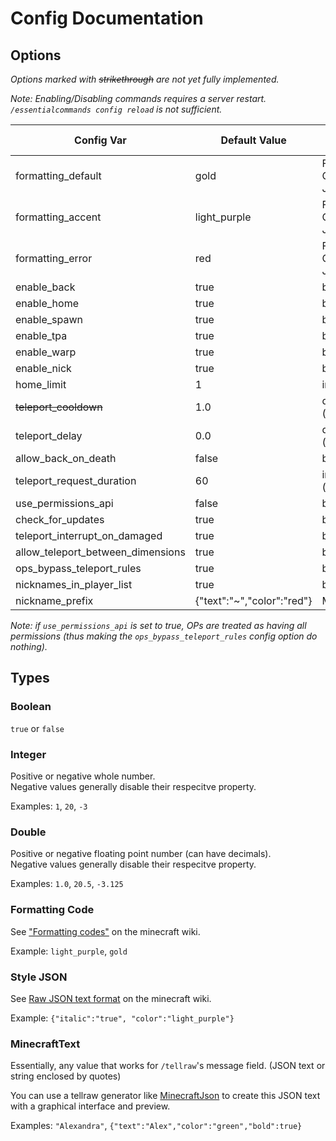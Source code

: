 
# Config Documentation

## Options

*Options marked with ~~strikethrough~~ are not yet fully implemented.*

*Note: Enabling/Disabling commands requires a server restart. `/essentialcommands config reload` is not sufficient.*

Config Var | Default Value | Acceptable Values
---|---|---
formatting_default                 | gold           | Formatting Code, Style JSON
formatting_accent                  | light_purple   | Formatting Code, Style JSON
formatting_error                   | red            | Formatting Code, Style JSON
enable_back                        | true           | boolean
enable_home                        | true           | boolean
enable_spawn                       | true           | boolean
enable_tpa                         | true           | boolean
enable_warp                        | true           | boolean
enable_nick                        | true           | boolean
home_limit                         | 1              | integer
~~teleport_cooldown~~              | 1.0            | double (seconds)
teleport_delay                     | 0.0            | double (seconds)
allow_back_on_death                | false          | boolean
teleport_request_duration          | 60             | integer (seconds)
use_permissions_api                | false          | boolean
check_for_updates                  | true           | boolean
teleport_interrupt_on_damaged      | true           | boolean
allow_teleport_between_dimensions  | true           | boolean
ops_bypass_teleport_rules          | true           | boolean
nicknames_in_player_list           | true           | boolean
nickname_prefix                    | {"text":"~","color":"red"} | MinecraftText

*Note: if `use_permissions_api` is set to true, OPs are treated as having all permissions (thus making the `ops_bypass_teleport_rules` config option do nothing).*

## Types

### Boolean

`true` or `false`

### Integer

Positive or negative whole number. \
Negative values generally disable their respecitve property.

Examples: `1`, `20`, `-3`

### Double

Positive or negative floating point number (can have decimals). \
Negative values generally disable their respecitve property.

Examples: `1.0`, `20.5`, `-3.125`

### Formatting Code

See ["Formatting codes"](https://minecraft.fandom.com/wiki/Formatting_codes) on the minecraft wiki.

Example: `light_purple`, `gold`

### Style JSON

See [Raw JSON text format](https://minecraft.fandom.com/wiki/Raw_JSON_text_format#Java_Edition) on the minecraft wiki.

Example: `{"italic":"true", "color":"light_purple"}`

### MinecraftText

Essentially, any value that works for `/tellraw`'s message field. (JSON text or string enclosed by quotes)

You can use a tellraw generator like [MinecraftJson](https://www.minecraftjson.com/) to create this JSON text with a graphical interface and preview.

Examples: `"Alexandra"`, `{"text":"Alex","color":"green","bold":true}`
